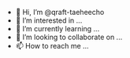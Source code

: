 - 👋 Hi, I’m @qraft-taeheecho
- 👀 I’m interested in ...
- 🌱 I’m currently learning ...
- 💞️ I’m looking to collaborate on ...
- 📫 How to reach me ...

<!---
qraft-taeheecho/qraft-taeheecho is a ✨ special ✨ repository because its `README.md` (this file) appears on your GitHub profile.
You can click the Preview link to take a look at your changes.
--->
